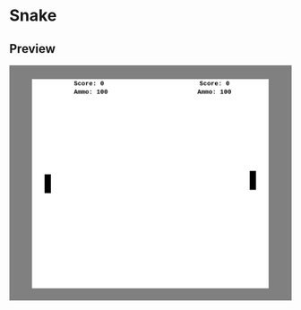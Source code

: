 # Snake

## Preview

![](https://github.com/ahampriyanshu/meta/raw/main/project/shooter.gif?raw=true)
